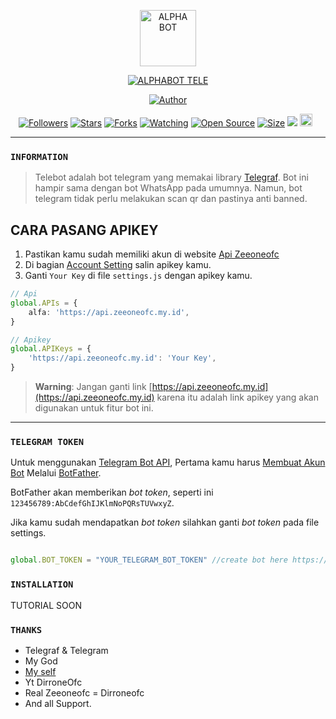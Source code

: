 <p align="center">
<img src="https://github.com/dirroneofc.png" alt="ALPHA BOT" height="90"/>
</p>

<p align="center">
<a href="#"><img title="ALPHABOT TELE" src="https://img.shields.io/badge/TELEGRAM BOT-cyan?colorA=%5df9ff00&colorB=%23017e40&style=for-the-badge"></a>
</p>
<p align="center">
<a href="https://github.com/dirroneofc/Telebot"><img title="Author" src="https://img.shields.io/badge/Author-dirroneofc-red.svg?style=for-the-badge&logo=github"></a>
</p>
<p align="center">
<a href="https://github.com/dirroneofc/followers"><img title="Followers" src="https://img.shields.io/github/followers/dirroneofc?color=red&style=flat-square"></a>
<a href="https://github.com/dirroneofc/Telebot/stargazers/"><img title="Stars" src="https://img.shields.io/github/stars/dirroneofc/Telebot?color=blue&style=flat-square"></a>
<a href="https://github.com/dirroneofc/Telebot/network/members"><img title="Forks" src="https://img.shields.io/github/forks/dirroneofc/Telebot?color=red&style=flat-square"></a>
<a href="https://github.com/dirroneofc/Telebot/watchers"><img title="Watching" src="https://img.shields.io/github/watchers/dirroneofc/Telebot?label=Watchers&color=blue&style=flat-square"></a>
<a href="https://github.com/dirroneofc/Telebot"><img title="Open Source" src="https://badges.frapsoft.com/os/v2/open-source.svg?v=103"></a>
<a href="https://github.com/dirroneofc/Telebot/"><img title="Size" src="https://img.shields.io/github/repo-size/dirroneofc/Telebot?style=flat-square&color=green"></a>
<a href="https://hits.seeyoufarm.com"><img src="https://hits.seeyoufarm.com/api/count/incr/badge.svg?url=https%3A%2F%2Fgithub.com%2Fdirroneofc%2FTelebot&count_bg=%2379C83D&title_bg=%23555555&icon=probot.svg&icon_color=%2300FF6D&title=hits&edge_flat=false"/></a>
<a href="https://github.com/dirroneofc/Telebot/graphs/commit-activity"><img height="20" src="https://img.shields.io/badge/Maintained%3F-No-green.svg"></a>&nbsp;&nbsp;
</p>
</div>

---

### `INFORMATION`
> Telebot adalah bot telegram yang memakai library [Telegraf](https://github.com/telegraf/telegraf). Bot ini hampir sama dengan bot WhatsApp pada umumnya. Namun, bot telegram tidak perlu melakukan scan qr dan pastinya anti banned.

## CARA PASANG APIKEY
1. Pastikan kamu sudah memiliki akun di website [Api Zeeoneofc](https://api.zeeoneofc.my.id/users/login)
2. Di bagian [Account Setting](https://api.zeeoneofc.my.id/account-settings) salin apikey kamu.
3. Ganti `Your Key` di file `settings.js` dengan apikey kamu.
```ts
// Api
global.APIs = {
	alfa: 'https://api.zeeoneofc.my.id',
}

// Apikey
global.APIKeys = {
	'https://api.zeeoneofc.my.id': 'Your Key',
}
```

> **Warning**: Jangan ganti link [https://api.zeeoneofc.my.id](https://api.zeeoneofc.my.id) karena itu adalah link apikey yang akan digunakan untuk fitur bot ini. 

--------

### `TELEGRAM TOKEN`

Untuk menggunakan [Telegram Bot API](https://core.telegram.org/bots/api),
Pertama kamu harus [Membuat Akun Bot](https://core.telegram.org/bots)
Melalui [BotFather](https://core.telegram.org/bots#6-botfather).

BotFather akan memberikan *bot token*, seperti ini `123456789:AbCdefGhIJKlmNoPQRsTUVwxyZ`.

Jika kamu sudah mendapatkan *bot token* silahkan ganti *bot token* pada file settings.

```js

global.BOT_TOKEN = "YOUR_TELEGRAM_BOT_TOKEN" //create bot here https://t.me/BotFather and get the bot token

```

### `INSTALLATION`
TUTORIAL SOON

### `THANKS`
- Telegraf & Telegram
- My God
- [My self](https://github.com/dirroneofc/Telebot)
- Yt DirroneOfc
- Real Zeeoneofc = Dirroneofc
- And all Support.
